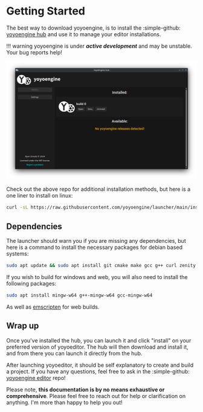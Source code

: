 # Getting Started

The best way to download yoyoengine, is to install the :simple-github: [yoyoengine hub](https://github.com/yoyoengine/launcher) and use it to manage your editor installations.


!!! warning
    yoyoengine is under ***active development*** and may be unstable. Your bug reports help!

![yoyoengine hub](https://raw.githubusercontent.com/yoyoengine/launcher/main/.github/media/gui_example.png)

Check out the above repo for additional installation methods, but here is a one liner to install on linux:

```bash
curl -sL https://raw.githubusercontent.com/yoyoengine/launcher/main/install.sh | sudo bash
```

## Dependencies

The launcher should warn you if you are missing any dependencies, but here is a command to install the necessary packages for debian based systems:

```bash
sudo apt update && sudo apt install git cmake make gcc g++ curl zenity
```

If you wish to build for windows and web, you will also need to install the following packages:

```bash
sudo apt install mingw-w64 g++-mingw-w64 gcc-mingw-w64
```

As well as [emscripten](https://emscripten.org/docs/getting_started/downloads.html) for web builds.

## Wrap up

Once you've installed the hub, you can launch it and click "install" on your preferred version of yoyoeditor. The hub will then download and install it, and from there you can launch it directly from the hub.

After launching yoyoeditor, it should be self explanatory to create and build a project. If you have any questions, feel free to ask in the :simple-github: [yoyoengine editor](https://github.com/yoyoengine/yoyoeditor) repo!

Please note, **this documentation is by no means exhaustive or comprehensive**. Please feel free to reach out for help or clarification on anything. I'm more than happy to help you out!
